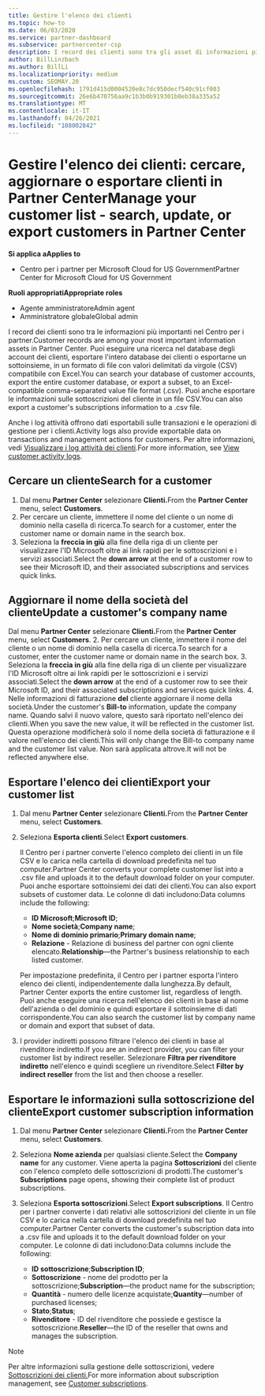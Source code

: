 ```yaml
---
title: Gestire l'elenco dei clienti
ms.topic: how-to
ms.date: 06/03/2020
ms.service: partner-dashboard
ms.subservice: partnercenter-csp
description: I record dei clienti sono tra gli asset di informazioni più importanti. Informazioni su come visualizzare, cercare, aggiornare e & le informazioni sull'Partner Center dei clienti.
author: BillLinzbach
ms.author: BillLi
ms.localizationpriority: medium
ms.custom: SEOMAY.20
ms.openlocfilehash: 1791d415d0004520e8c7dc950decf540c91cf003
ms.sourcegitcommit: 26e6b470756aa9c1b3b0b919301b0eb38a335a52
ms.translationtype: MT
ms.contentlocale: it-IT
ms.lasthandoff: 04/26/2021
ms.locfileid: "108002842"
---
```

# <a name="manage-your-customer-list---search-update-or-export-customers-in-partner-center"></a><span data-ttu-id="14b32-104">Gestire l'elenco dei clienti: cercare, aggiornare o esportare clienti in Partner Center</span><span class="sxs-lookup"><span data-stu-id="14b32-104">Manage your customer list - search, update, or export customers in Partner Center</span></span>

<span data-ttu-id="14b32-105">**Si applica a**</span><span class="sxs-lookup"><span data-stu-id="14b32-105">**Applies to**</span></span>

- <span data-ttu-id="14b32-106">Centro per i partner per Microsoft Cloud for US Government</span><span class="sxs-lookup"><span data-stu-id="14b32-106">Partner Center for Microsoft Cloud for US Government</span></span>

<span data-ttu-id="14b32-107">**Ruoli appropriati**</span><span class="sxs-lookup"><span data-stu-id="14b32-107">**Appropriate roles**</span></span>

- <span data-ttu-id="14b32-108">Agente amministratore</span><span class="sxs-lookup"><span data-stu-id="14b32-108">Admin agent</span></span>
- <span data-ttu-id="14b32-109">Amministratore globale</span><span class="sxs-lookup"><span data-stu-id="14b32-109">Global admin</span></span>

<span data-ttu-id="14b32-110">I record dei clienti sono tra le informazioni più importanti nel Centro per i partner.</span><span class="sxs-lookup"><span data-stu-id="14b32-110">Customer records are among your most important information assets in Partner Center.</span></span> <span data-ttu-id="14b32-111">Puoi eseguire una ricerca nel database degli account dei clienti, esportare l'intero database dei clienti o esportarne un sottoinsieme, in un formato di file con valori delimitati da virgole (CSV) compatibile con Excel.</span><span class="sxs-lookup"><span data-stu-id="14b32-111">You can search your database of customer accounts, export the entire customer database, or export a subset, to an Excel-compatible comma-separated value file format (.csv).</span></span> <span data-ttu-id="14b32-112">Puoi anche esportare le informazioni sulle sottoscrizioni del cliente in un file CSV.</span><span class="sxs-lookup"><span data-stu-id="14b32-112">You can also export a customer's subscriptions information to a .csv file.</span></span>

<span data-ttu-id="14b32-113">Anche i log attività offrono dati esportabili sulle transazioni e le operazioni di gestione per i clienti.</span><span class="sxs-lookup"><span data-stu-id="14b32-113">Activity logs also provide exportable data on transactions and management actions for customers.</span></span> <span data-ttu-id="14b32-114">Per altre informazioni, vedi [Visualizzare i log attività dei clienti](activity-logs.md).</span><span class="sxs-lookup"><span data-stu-id="14b32-114">For more information, see [View customer activity logs](activity-logs.md).</span></span>

## <a name="search-for-a-customer"></a><span data-ttu-id="14b32-115">Cercare un cliente</span><span class="sxs-lookup"><span data-stu-id="14b32-115">Search for a customer</span></span>

1. <span data-ttu-id="14b32-116">Dal menu **Partner Center** selezionare **Clienti.**</span><span class="sxs-lookup"><span data-stu-id="14b32-116">From the **Partner Center** menu, select **Customers**.</span></span>
2. <span data-ttu-id="14b32-117">Per cercare un cliente, immettere il nome del cliente o un nome di dominio nella casella di ricerca.</span><span class="sxs-lookup"><span data-stu-id="14b32-117">To search for a customer, enter the customer name or domain name in the search box.</span></span>
3. <span data-ttu-id="14b32-118">Seleziona la **freccia in giù** alla fine della riga di un cliente per visualizzare l'ID Microsoft oltre ai link rapidi per le sottoscrizioni e i servizi associati.</span><span class="sxs-lookup"><span data-stu-id="14b32-118">Select the **down arrow** at the end of a customer row to see their Microsoft ID, and their associated subscriptions and services quick links.</span></span>

## <a name="update-a-customers-company-name"></a><span data-ttu-id="14b32-119">Aggiornare il nome della società del cliente</span><span class="sxs-lookup"><span data-stu-id="14b32-119">Update a customer's company name</span></span>

<span data-ttu-id="14b32-120">Dal menu **Partner Center** selezionare **Clienti.**</span><span class="sxs-lookup"><span data-stu-id="14b32-120">From the **Partner Center** menu, select **Customers**.</span></span>
2. <span data-ttu-id="14b32-121">Per cercare un cliente, immettere il nome del cliente o un nome di dominio nella casella di ricerca.</span><span class="sxs-lookup"><span data-stu-id="14b32-121">To search for a customer, enter the customer name or domain name in the search box.</span></span>
3. <span data-ttu-id="14b32-122">Seleziona la **freccia in giù** alla fine della riga di un cliente per visualizzare l'ID Microsoft oltre ai link rapidi per le sottoscrizioni e i servizi associati.</span><span class="sxs-lookup"><span data-stu-id="14b32-122">Select the **down arrow** at the end of a customer row to see their Microsoft ID, and their associated subscriptions and services quick links.</span></span>
4. <span data-ttu-id="14b32-123">Nelle informazioni di fatturazione **del** cliente aggiornare il nome della società.</span><span class="sxs-lookup"><span data-stu-id="14b32-123">Under the customer's **Bill-to** information, update the company name.</span></span> <span data-ttu-id="14b32-124">Quando salvi il nuovo valore, questo sarà riportato nell'elenco dei clienti.</span><span class="sxs-lookup"><span data-stu-id="14b32-124">When you save the new value, it will be reflected in the customer list.</span></span> <span data-ttu-id="14b32-125">Questa operazione modificherà solo il nome della società di fatturazione e il valore nell'elenco dei clienti.</span><span class="sxs-lookup"><span data-stu-id="14b32-125">This will only change the Bill-to company name and the customer list value.</span></span> <span data-ttu-id="14b32-126">Non sarà applicata altrove.</span><span class="sxs-lookup"><span data-stu-id="14b32-126">It will not be reflected anywhere else.</span></span>

## <a name="export-your-customer-list"></a><span data-ttu-id="14b32-127">Esportare l'elenco dei clienti</span><span class="sxs-lookup"><span data-stu-id="14b32-127">Export your customer list</span></span>

1. <span data-ttu-id="14b32-128">Dal menu **Partner Center** selezionare **Clienti.**</span><span class="sxs-lookup"><span data-stu-id="14b32-128">From the **Partner Center** menu, select **Customers**.</span></span>
2. <span data-ttu-id="14b32-129">Seleziona **Esporta clienti**.</span><span class="sxs-lookup"><span data-stu-id="14b32-129">Select **Export customers**.</span></span>

   <span data-ttu-id="14b32-130">Il Centro per i partner converte l'elenco completo dei clienti in un file CSV e lo carica nella cartella di download predefinita nel tuo computer.</span><span class="sxs-lookup"><span data-stu-id="14b32-130">Partner Center converts your complete customer list into a .csv file and uploads it to the default download folder on your computer.</span></span> <span data-ttu-id="14b32-131">Puoi anche esportare sottoinsiemi dei dati dei clienti.</span><span class="sxs-lookup"><span data-stu-id="14b32-131">You can also export subsets of customer data.</span></span> <span data-ttu-id="14b32-132">Le colonne di dati includono:</span><span class="sxs-lookup"><span data-stu-id="14b32-132">Data columns include the following:</span></span>

   - <span data-ttu-id="14b32-133">**ID Microsoft**;</span><span class="sxs-lookup"><span data-stu-id="14b32-133">**Microsoft ID**;</span></span>
   - <span data-ttu-id="14b32-134">**Nome società**;</span><span class="sxs-lookup"><span data-stu-id="14b32-134">**Company name**;</span></span>
   - <span data-ttu-id="14b32-135">**Nome di dominio primario**;</span><span class="sxs-lookup"><span data-stu-id="14b32-135">**Primary domain name**;</span></span>
   - <span data-ttu-id="14b32-136">**Relazione** - Relazione di business del partner con ogni cliente elencato.</span><span class="sxs-lookup"><span data-stu-id="14b32-136">**Relationship**—the Partner's business relationship to each listed customer.</span></span>

    <span data-ttu-id="14b32-137">Per impostazione predefinita, il Centro per i partner esporta l'intero elenco dei clienti, indipendentemente dalla lunghezza.</span><span class="sxs-lookup"><span data-stu-id="14b32-137">By default, Partner Center exports the entire customer list, regardless of length.</span></span> <span data-ttu-id="14b32-138">Puoi anche eseguire una ricerca nell'elenco dei clienti in base al nome dell'azienda o del dominio e quindi esportare il sottoinsieme di dati corrispondente.</span><span class="sxs-lookup"><span data-stu-id="14b32-138">You can also search the customer list by company name or domain and export that subset of data.</span></span>

3. <span data-ttu-id="14b32-139">I provider indiretti possono filtrare l'elenco dei clienti in base al rivenditore indiretto.</span><span class="sxs-lookup"><span data-stu-id="14b32-139">If you are an indirect provider, you can filter your customer list by indirect reseller.</span></span> <span data-ttu-id="14b32-140">Selezionare **Filtra per rivenditore indiretto** nell'elenco e quindi scegliere un rivenditore.</span><span class="sxs-lookup"><span data-stu-id="14b32-140">Select **Filter by indirect reseller** from the list and then choose a reseller.</span></span>


## <a name="export-customer-subscription-information"></a><span data-ttu-id="14b32-141">Esportare le informazioni sulla sottoscrizione del cliente</span><span class="sxs-lookup"><span data-stu-id="14b32-141">Export customer subscription information</span></span>

1. <span data-ttu-id="14b32-142">Dal menu **Partner Center** selezionare **Clienti.**</span><span class="sxs-lookup"><span data-stu-id="14b32-142">From the **Partner Center** menu, select **Customers**.</span></span>

2. <span data-ttu-id="14b32-143">Seleziona **Nome azienda** per qualsiasi cliente.</span><span class="sxs-lookup"><span data-stu-id="14b32-143">Select the **Company name** for any customer.</span></span> <span data-ttu-id="14b32-144">Viene aperta la pagina **Sottoscrizioni** del cliente con l'elenco completo delle sottoscrizioni di prodotti.</span><span class="sxs-lookup"><span data-stu-id="14b32-144">The customer's **Subscriptions** page opens, showing their complete list of product subscriptions.</span></span>

3. <span data-ttu-id="14b32-145">Seleziona **Esporta sottoscrizioni**.</span><span class="sxs-lookup"><span data-stu-id="14b32-145">Select **Export subscriptions**.</span></span> <span data-ttu-id="14b32-146">Il Centro per i partner converte i dati relativi alle sottoscrizioni del cliente in un file CSV e lo carica nella cartella di download predefinita nel tuo computer.</span><span class="sxs-lookup"><span data-stu-id="14b32-146">Partner Center converts the customer's subscription data into a .csv file and uploads it to the default download folder on your computer.</span></span> <span data-ttu-id="14b32-147">Le colonne di dati includono:</span><span class="sxs-lookup"><span data-stu-id="14b32-147">Data columns include the following:</span></span>
   - <span data-ttu-id="14b32-148">**ID sottoscrizione**;</span><span class="sxs-lookup"><span data-stu-id="14b32-148">**Subscription ID**;</span></span>
   - <span data-ttu-id="14b32-149">**Sottoscrizione** - nome del prodotto per la sottoscrizione;</span><span class="sxs-lookup"><span data-stu-id="14b32-149">**Subscription**—the product name for the subscription;</span></span>
   - <span data-ttu-id="14b32-150">**Quantità** - numero delle licenze acquistate;</span><span class="sxs-lookup"><span data-stu-id="14b32-150">**Quantity**—number of purchased licenses;</span></span>
   - <span data-ttu-id="14b32-151">**Stato**;</span><span class="sxs-lookup"><span data-stu-id="14b32-151">**Status**;</span></span>
   - <span data-ttu-id="14b32-152">**Rivenditore** - ID del rivenditore che possiede e gestisce la sottoscrizione.</span><span class="sxs-lookup"><span data-stu-id="14b32-152">**Reseller**—the ID of the reseller that owns and manages the subscription.</span></span>

> [!NOTE]  
> <span data-ttu-id="14b32-153">Per altre informazioni sulla gestione delle sottoscrizioni, vedere [Sottoscrizioni dei clienti.](customer-subscriptions.md)</span><span class="sxs-lookup"><span data-stu-id="14b32-153">For more information about subscription management, see [Customer subscriptions](customer-subscriptions.md).</span></span>
